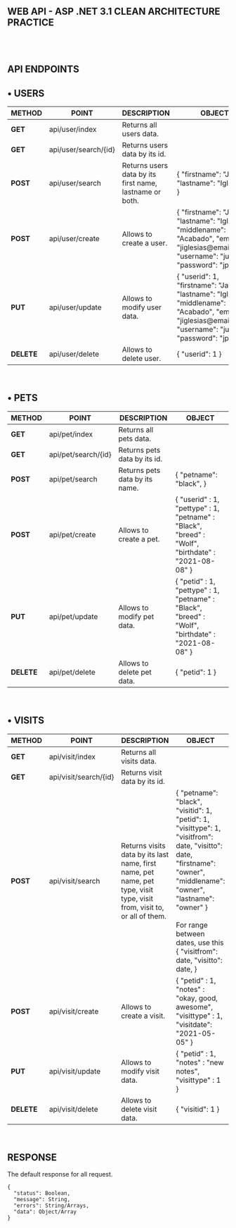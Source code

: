 ## WEB API - ASP .NET 3.1 CLEAN ARCHITECTURE PRACTICE
</br></br>
## API ENDPOINTS
  ## • USERS
  <Table>
    <thead>
        <tr>
          <th>METHOD</th>
          <th>POINT</th>
          <th>DESCRIPTION</th>
          <th>OBJECT</th>
        </tr>
    </thead>
    <tbody>
        <tr>
          <td><strong>GET</strong></td>
          <td>api/user/index</td>
          <td>Returns all users data.</td>
          <td>
           </td>
        </tr>
        <tr>
          <td><strong>GET</strong></td>
          <td>api/user/search/{id}</td>
          <td>Returns users data by its id.</td>
          <td>
           </td>
        </tr>
        <tr>
          <td><strong>POST</strong></td>
          <td>api/user/search</td>
          <td>Returns users data by its first name, lastname or both.</td>
          <td>
             {
                 "firstname": "Jayar",
                 "lastname": "Iglesias"
              }
           </td>
        </tr>
        <tr>
          <td><strong>POST</strong></td>
          <td>api/user/create</td>
          <td>Allows to create a user.</td>
          <td>
             {
                "firstname": "Jayar",
                "lastname": "Iglesias",
                "middlename": "Acabado",
                "email": "jiglesias@email.com",
                "username": "juser",
                "password": "jpass",
              }
           </td>
        </tr>
        <tr>
          <td><strong>PUT</strong></td>
          <td>api/user/update</td>
          <td>Allows to modify user data.</td>
          <td>
             {
                "userid": 1,
                "firstname": "Jayar",
                "lastname": "Iglesias",
                "middlename": "Acabado",
                "email": "jiglesias@email.com",
                "username": "juser",
                "password": "jpass",
              }
           </td>
        </tr>
        <tr>
          <td><strong>DELETE</strong></td>
          <td>api/user/delete</td>
          <td>Allows to delete user.</td>
          <td>
             {
                "userid": 1
              }
           </td>
        </tr>
    </tbody>
  </Table></br>
  
  ## • PETS
  <Table>
    <thead>
        <tr>
          <th>METHOD</th>
          <th>POINT</th>
          <th>DESCRIPTION</th>
          <th>OBJECT</th>
        </tr>
    </thead>
    <tbody>
        <tr>
          <td><strong>GET</strong></td>
          <td>api/pet/index</td>
          <td>Returns all pets data.</td>
          <td>
           </td>
        </tr>
        <tr>
          <td><strong>GET</strong></td>
          <td>api/pet/search/{id}</td>
          <td>Returns pets data by its id.</td>
          <td>
           </td>
        </tr>
        <tr>
          <td><strong>POST</strong></td>
          <td>api/pet/search</td>
          <td>Returns pets data by its name.</td>
          <td>
             {
                 "petname": "black",
              }
           </td>
        </tr>
        <tr>
          <td><strong>POST</strong></td>
          <td>api/pet/create</td>
          <td>Allows to create a pet.</td>
          <td>
              { 
                  "userid" : 1,
                  "pettype" : 1,
                  "petname" : "Black",
                  "breed" : "Wolf",
                  "birthdate" : "2021-08-08"
              }
           </td>
        </tr>
        <tr>
          <td><strong>PUT</strong></td>
          <td>api/pet/update</td>
          <td>Allows to modify pet data.</td>
          <td>
              { 
                  "petid" : 1,
                  "pettype" : 1,
                  "petname" : "Black",
                  "breed" : "Wolf",
                  "birthdate" : "2021-08-08"
              }
           </td>
        </tr>
        <tr>
          <td><strong>DELETE</strong></td>
          <td>api/pet/delete</td>
          <td>Allows to delete pet data.</td>
          <td>
             {
                "petid": 1
              }
           </td>
        </tr>
    </tbody>
  </Table></br>
  
  ## • VISITS
  <Table>
    <thead>
        <tr>
          <th>METHOD</th>
          <th>POINT</th>
          <th>DESCRIPTION</th>
          <th>OBJECT</th>
        </tr>
    </thead>
    <tbody>
        <tr>
          <td><strong>GET</strong></td>
          <td>api/visit/index</td>
          <td>Returns all visits data.</td>
          <td>
           </td>
        </tr>
        <tr>
          <td><strong>GET</strong></td>
          <td>api/visit/search/{id}</td>
          <td>Returns visit data by its id.</td>
          <td>
           </td>
        </tr>
        <tr>
          <td><strong>POST</strong></td>
          <td>api/visit/search</td>
          <td>Returns visits data by its last name, first name, pet name, pet type, visit type, visit from, visit to, or all of them.
          <td>
             {
                 "petname": "black",
                 "visitid": 1,
                 "petid": 1,
                 "visittype": 1,
                 "visitfrom": date,
                 "visitto": date,
                 "firstname": "owner",
                 "middlename": "owner",
                 "lastname": "owner"
              }
              </br></br>
              For range between dates, use this
              </br>
              {
                 "visitfrom": date,
                 "visitto": date,
              }
           </td>
        </tr>
        <tr>
          <td><strong>POST</strong></td>
          <td>api/visit/create</td>
          <td>Allows to create a visit.</td>
          <td>
              {
                  "petid" : 1,
                  "notes" : "okay, good, awesome",
                  "visittype" : 1,
                  "visitdate": "2021-05-05"
              }
           </td>
        </tr>
        <tr>
          <td><strong>PUT</strong></td>
          <td>api/visit/update</td>
          <td>Allows to modify visit data.</td>
          <td>
                {
                    "petid" : 1,
                    "notes" : "new notes",
                    "visittype" : 1
                }
           </td>
        </tr>
        <tr>
          <td><strong>DELETE</strong></td>
          <td>api/visit/delete</td>
          <td>Allows to delete visit data.</td>
          <td>
             {
                "visitid": 1
              }
           </td>
        </tr>
    </tbody>
  </Table></br>
  
## RESPONSE
The default response for all request.
```
{
  "status": Boolean,
  "message": String,
  "errors": String/Arrays,
  "data": Object/Array
}
```
